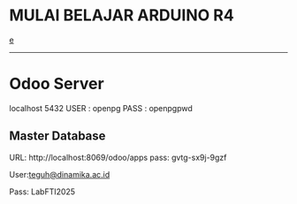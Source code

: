 # MULAI BELAJAR ARDUINO R4

[e](https://arduinogetstarted.com/tutorials/arduino-uno-r4-led-matrix-displays-number-character)

-------------------
# Odoo Server
localhost
5432
USER : openpg
PASS : openpgpwd

## Master Database
URL: http://localhost:8069/odoo/apps
pass: gvtg-sx9j-9gzf

User:teguh@dinamika.ac.id

Pass: LabFTI2025
